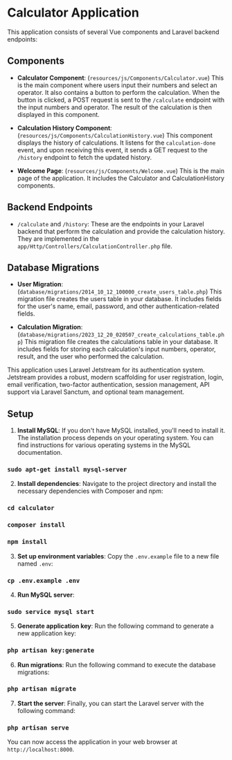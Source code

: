 # Calculator Application

This application consists of several Vue components and Laravel backend endpoints:

## Components

- **Calculator Component**: (`resources/js/Components/Calculator.vue`) This is the main component where users input their numbers and select an operator. It also contains a button to perform the calculation. When the button is clicked, a POST request is sent to the `/calculate` endpoint with the input numbers and operator. The result of the calculation is then displayed in this component.

- **Calculation History Component**: (`resources/js/Components/CalculationHistory.vue`) This component displays the history of calculations. It listens for the `calculation-done` event, and upon receiving this event, it sends a GET request to the `/history` endpoint to fetch the updated history.

- **Welcome Page**: (`resources/js/Components/Welcome.vue`) This is the main page of the application. It includes the Calculator and CalculationHistory components.

## Backend Endpoints

- `/calculate` and `/history`: These are the endpoints in your Laravel backend that perform the calculation and provide the calculation history. They are implemented in the `app/Http/Controllers/CalculationController.php` file.

## Database Migrations

- **User Migration**: (`database/migrations/2014_10_12_100000_create_users_table.php`) This migration file creates the users table in your database. It includes fields for the user's name, email, password, and other authentication-related fields.

- **Calculation Migration**: (`database/migrations/2023_12_20_020507_create_calculations_table.php`) This migration file creates the calculations table in your database. It includes fields for storing each calculation's input numbers, operator, result, and the user who performed the calculation.

This application uses Laravel Jetstream for its authentication system. Jetstream provides a robust, modern scaffolding for user registration, login, email verification, two-factor authentication, session management, API support via Laravel Sanctum, and optional team management.

## Setup

1. **Install MySQL**: If you don't have MySQL installed, you'll need to install it. The installation process depends on your operating system. You can find instructions for various operating systems in the MySQL documentation.

### `sudo apt-get install mysql-server`


2. **Install dependencies**: Navigate to the project directory and install the necessary dependencies with Composer and npm:

### `cd calculator`
### `composer install`
### `npm install`

3. **Set up environment variables**: Copy the `.env.example` file to a new file named `.env`:

### `cp .env.example .env`

4. **Run MySQL server**:

### `sudo service mysql start`

5. **Generate application key**: Run the following command to generate a new application key:

### `php artisan key:generate`

6. **Run migrations**: Run the following command to execute the database migrations:

### `php artisan migrate`

7. **Start the server**: Finally, you can start the Laravel server with the following command:

### `php artisan serve`


You can now access the application in your web browser at `http://localhost:8000`.
